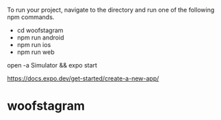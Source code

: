 To run your project, navigate to the directory and run one of the following npm commands.

- cd woofstagram
- npm run android
- npm run ios
- npm run web

open -a Simulator && expo start

https://docs.expo.dev/get-started/create-a-new-app/
# woofstagram
